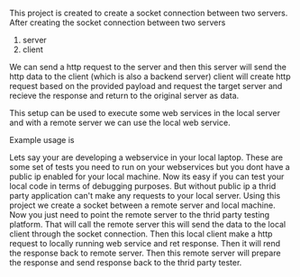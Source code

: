 This project is created to create a socket connection between two servers. 
After creating the socket connection between two servers 
1. server 
2. client

We can send a http request to the server and then this server will send the http data to the client (which is also a backend server) client will create http request based on the provided payload and request the target server and recieve the response and return to the original server as data. 

This setup can be used to execute some web services in the local server and with a remote server we can use the local web service. 

Example usage is 

Lets say your are developing a webservice in your local laptop. These are some set of tests you need to run on your webservices but you dont have a public ip enabled for your local machine. Now its easy if you can test your local code in terms of debugging purposes. But without public ip a thrid party application can't make any requests to your local server. Using this project we create a socket between a remote server and local machine. Now you just need to point the remote server to the thrid party testing platform. That will call the remote server this will send the data to the local client through the socket connection. Then this local client make a http request to locally running web service and ret response. Then it will rend the response back to remote server. Then this remote server will prepare the response and send response back to the thrid party tester.
